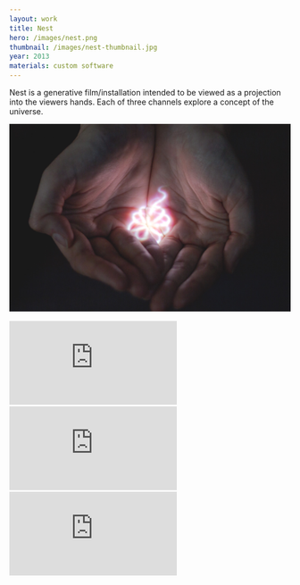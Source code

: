```yaml
---
layout: work
title: Nest
hero: /images/nest.png
thumbnail: /images/nest-thumbnail.jpg
year: 2013
materials: custom software
---
```


Nest is a generative film/installation intended to be viewed as a projection into the viewers hands. Each of three channels explore a concept of the universe.

![Nest](/images/nest-projected.jpg)


<div class="video"> <iframe src="https://www.youtube.com/embed/CHE0W_F1JyM?rel=0&showinfo=0&theme=light&modestbranding=0" frameborder="0" allowfullscreen></iframe> </div>

<div class="video"> <iframe src="https://www.youtube.com/embed/jfQ1ckxZFo4?rel=0&showinfo=0&theme=light&modestbranding=0" frameborder="0" allowfullscreen></iframe> </div>

<div class="video"> <iframe src="https://www.youtube.com/embed/0KtIFy7wqoQ?rel=0&showinfo=0&theme=light&modestbranding=0" frameborder="0" allowfullscreen></iframe> </div>

